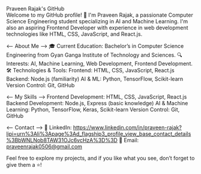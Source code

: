 Praveen Rajak's GitHub
<br>
Welcome to my GitHub profile! 👋 I'm Praveen Rajak, a passionate Computer Science Engineering student specializing in AI and Machine Learning. I'm also an aspiring Frontend Developer with experience in web development technologies like HTML, CSS, JavaScript, and React.js.

<-- About Me -->
🎓 Current Education: Bachelor’s in Computer Science Engineering from Gyan Ganga Institute of Technology and Sciences.
🔍 Interests: AI, Machine Learning, Web Development, Frontend Development.
🛠️ Technologies & Tools:
Frontend: HTML, CSS, JavaScript, React.js
Backend: Node.js (familiarity)
AI & ML: Python, TensorFlow, Scikit-learn
Version Control: Git, GitHub

<-- My Skills -->
Frontend Development: HTML, CSS, JavaScript, React.js
Backend Development: Node.js, Express (basic knowledge)
AI & Machine Learning: Python, TensorFlow, Keras, Scikit-learn
Version Control: Git, GitHub

<-- Contact -->
💼 LinkedIn: https://www.linkedin.com/in/praveen-rajak?lipi=urn%3Ali%3Apage%3Ad_flagship3_profile_view_base_contact_details%3BbWNLNob8TAW31OJc6vcHzA%3D%3D
📧 Email: praveenrajak0506@gmail.com

Feel free to explore my projects, and if you like what you see, don’t forget to give them a ⭐!

